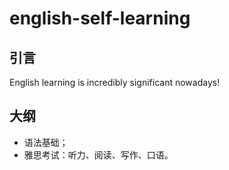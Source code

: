 # english-self-learning

## 引言

English learning is incredibly significant nowadays!

## 大纲

- 语法基础；
- 雅思考试：听力、阅读、写作、口语。
